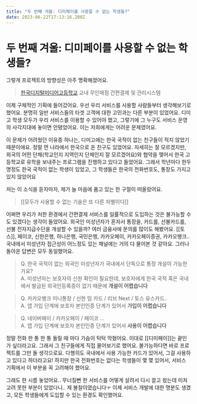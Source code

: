 ```yaml
---
title: "두 번째 겨울: 디미페이를 사용할 수 없는 학생들?"
date: 2023-06-22T17:13:16.200Z
---
```


# 두 번째 겨울: 디미페이를 사용할 수 없는 학생들?

그렇게 프로젝트의 방향성은 아주 명확해졌어요.

> [한국디지털미디어고등학교](디미고) 교내 무인매점 간편결제 및 관리시스템

이제 구체적인 기획에 들어갔어요. 우선 우리 서비스를 사용할 사람들부터 생각해보기로 했어요. 분명히 일반 서비스들의 타겟 고객에 대한 고민과는 다른 부분이 있었어요. 디미고 학생 모두가 우리 서비스를 이용할 수 있어야 했고, 그렇기에 그 누구도 서비스 운영의 사각지대에 놓이면 안됐었어요. 이는 저희에게는 어려운 문제였어요.

이 문제가 어려웠던 이유중 하나는, 디미고에는 한국 국적이 없는 친구들이 적지 않았기 때문이에요. 정말 먼 나라에서 한국으로 온 친구도 있었어요. 자세히는 잘 모르겠지만, 외국의 어떤 단체(학교인지 지역인지 단체인지 잘 모르겠어요)와 협약을 맺어서 한국 고등학교로 유학을 보내주는 프로그램을 진행하고 있다고 들었어요. 그래서 학년마다 한두명정도 한국 국적이 없는 학생이 있었고, 그 학생들은 한국의 전화번호도, 통장도 가지고 있지 않았어요

저는 이 소식을 듣자마자, 제가 늘 마음에 품고 있는 한 구절이 떠올랐어요.

> [[모두가 사용할 수 없는 기술은 또 다른 차별이다]]

어쩌면 우리가 처한 환경에서 간편결제 서비스를 일률적으로 도입하는 것은 불가능할 수도 있겠다는 생각이 들었어요. 외국인 미성년자가 혼자서 통장을, 카드를, 선불카드를, 선불 전자지급수단을 개설할 수 있을까? 여러 금융사에 문의를 많이도 해봤어요. [[토스]], 페이코, 신한은행, 하나은행, 국민은행, 카카오페이, 카카오페이증권, 카카오뱅크.. 국내에서 미성년자 접근성이 어느정도 있는 채널에는 거의 다 물어본 것 같아요. 그러나 돌아온 답변은 모두 동일했어요.

> Q. 한국 국적이 없는 외국인 미성년자가 국내에서 단독으로 통장 개설이 가능한가요?\
> A. 미성년자는 보호자의 신원 확인이 필요한데, 보호자에게 한국 국적 혹은 국내에서 발급된 외국인등록증이 없기 때문에 **개설이 어렵습니다**

> Q. 카카오뱅크 미니통장 / 신한 밈 카드 / 리브 Next / 토스 유스카드..\
> A. 앱 가입 단계에 보호자 본인인증 단계가 있어서 **가입이 어렵습니다**

> Q. 네이버페이 / 카카오페이 / 페이코 ...\
> A. 앱 가입 단계에 보호자 본인인증 단계가 있어서 **사용이 어렵습니다**

정말 전화 한 통 한 통 돌릴 때 마다 가슴이 턱턱 막혔어요. 이대로 [[디미페이]]는 끝인가 싶더라고요. 그래서 그 친구들에게 직접 물어보기로 했어요. 불가능하다면 바로 프로젝트를 그만 둘 생각으로요. 다행히도 국내에서 사용 가능한 카드가 있어서, 그걸 사용하고 있다고 하더라고요! 하지만 한국 전화번호는 없다는 학생들이 몇 몇 있어서, 서비스 기획에서 이 부분을 꼭 고려해야 했어요.

그래도 한 시름 놓았어요.. 무너질뻔 한 서비스를 어떻게 살려서 다시 끌고 왔는데 미처 고려 못한 부분이 있었다니.. 제 불찰이였습니다ㅜ 이제 서비스 개발에 대한 명분도 생겼고, 모든 학생들에게 도입할 수 있는 환경도 확인했어요.
